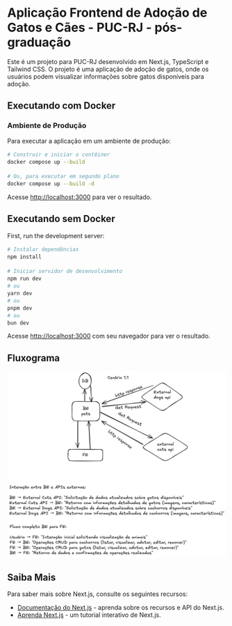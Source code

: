 # Aplicação Frontend de Adoção de Gatos e Cães  - PUC-RJ - pós-graduação

Este é um projeto para PUC-RJ desenvolvido em Next.js, TypeScript e Tailwind CSS.
O projeto é uma aplicação de adoção de gatos, onde os usuários podem visualizar informações sobre gatos disponíveis para adoção.

## Executando com Docker

### Ambiente de Produção

Para executar a aplicação em um ambiente de produção:

```bash
# Construir e iniciar o contêiner
docker compose up --build

# Ou, para executar em segundo plano
docker compose up --build -d
```

Acesse [http://localhost:3000](http://localhost:3000) para ver o resultado.


## Executando sem Docker

First, run the development server:

```bash
# Instalar dependências
npm install

# Iniciar servidor de desenvolvimento
npm run dev
# ou
yarn dev
# ou
pnpm dev
# ou
bun dev
```

Acesse [http://localhost:3000](http://localhost:3000) com seu navegador para ver o resultado.

## Fluxograma
![Diagrama de Arquitetura](./fluograma.png)

## Saiba Mais

Para saber mais sobre Next.js, consulte os seguintes recursos:

- [Documentação do Next.js](https://nextjs.org/docs) - aprenda sobre os recursos e API do Next.js.
- [Aprenda Next.js](https://nextjs.org/learn) - um tutorial interativo de Next.js.